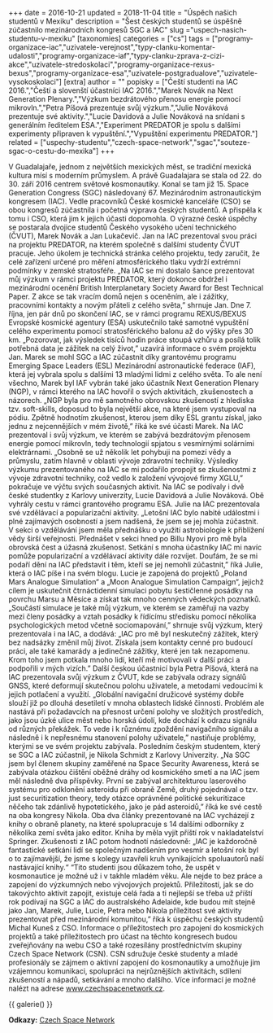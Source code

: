 +++
date = 2016-10-21
updated = 2018-11-04
title = "Úspěch našich studentů v Mexiku"
description = "Šest českých studentů se úspěšně zúčastnilo mezinárodních kongresů SGC a IAC"
slug ="uspech-nasich-studentu-v-mexiku"
[taxonomies]
categories = ["cs"]
tags = ["programy-organizace-iac","uzivatele-verejnost","typy-clanku-komentar-udalosti","programy-organizace-iaf","typy-clanku-zprava-z-cizi-akce","uzivatele-stredoskolaci","programy-organizace-rexus-bexus","programy-organizace-esa","uzivatele-postgradualove","uzivatele-vysokoskolaci"]
[extra]
author = ""
popisky = ["Čeští studenti na IAC 2016.","Čeští a slovenští účastníci IAC 2016.","Marek Novák na Next Generation Plenary.","Výzkum bezdrátového přenosu energie pomocí mikrovln.","Petra Píšová prezentuje svůj výzkum.","Julie Nováková prezentuje své aktivity.","Lucie Davidová a Julie Nováková na snídani s generálním ředitelem ESA.","Experiment PREDATOR je spolu s dalšími experimenty připraven k vypuštění.","Vypuštění experimentu PREDATOR."]
related = ["uspechy-studentu","czech-space-network","sgac","souteze-sgac-o-cestu-do-mexika"]
+++

V Guadalajaře, jednom z největších mexických měst, se tradiční mexická kultura mísí s moderním průmyslem. A právě Guadalajara se stala od 22. do 30. září 2016 centrem světové kosmonautiky. Konal se tam již 15. Space Generation Congress (SGC) následovaný 67. Mezinárodním astronautickým kongresem (IAC). Vedle pracovníků České kosmické kanceláře (CSO) se obou kongresů zúčastnila i početná výprava českých studentů. A přispěla k tomu i CSO, která jim k jejich účasti dopomohla. O výrazné české úspěchy se postarala dvojice studentů Českého vysokého učení technického (ČVUT), Marek Novák a Jan Lukačevič. Jan na IAC prezentoval svou práci na projektu PREDATOR, na kterém společně s dalšími studenty ČVUT pracuje. Jeho úkolem je technická stránka celého projektu, tedy zaručit, že celé zařízení určené pro měření atmosférického tlaku vydrží extrémní podmínky v zemské stratosféře. „Na IAC se mi dostalo šance prezentovat můj výzkum v rámci projektu PREDATOR, který dokonce obdržel i mezinárodní ocenění British Interplanetary Society Award for Best Technical Paper. Z akce se tak vracím domů nejen s oceněním, ale i zážitky, pracovními kontakty a novým přáteli z celého světa,” shrnuje Jan. Dne 7. října, jen pár dnů po skončení IAC, se v rámci programu REXUS/BEXUS Evropské kosmické agentury (ESA) uskutečnilo také samotné vypuštění celého experimentu pomocí stratosférického balonu až do výšky přes 30 km. „Pozorovat, jak výsledek tisíců hodin práce stoupá vzhůru a posílá tolik potřebná data je zážitek na celý život,” uzavírá informace o svém projektu Jan. Marek se mohl SGC a IAC zúčastnit díky grantovému programu Emerging Space Leaders (ESL) Mezinárodní astronautické federace (IAF), která jej vybrala spolu s dalšími 13 mladými lidmi z celého světa. To ale není všechno, Marek byl IAF vybrán také jako účastník Next Generation Plenary (NGP), v rámci kterého na IAC hovořil o svých aktivitách, zkušenostech a názorech. „NGP byla pro mě samotného obrovskou zkušeností z hlediska tzv. soft-skills, doposud to byla největší akce, na které jsem vystupoval na pódiu. Zpětně hodnotím zkušenost, kterou jsem díky ESL grantu získal, jako jednu z nejcennějších v mém životě,” říká ke své účasti Marek. Na IAC prezentoval i svůj výzkum, ve kterém se zabývá bezdrátovým přenosem energie pomocí mikrovln, tedy technologií spjatou s vesmírnými solárními elektrárnami. „Osobně se už několik let pohybuji na pomezí vědy a průmyslu, zatím hlavně v oblasti vývoje zdravotní techniky. Výsledky výzkumu prezentovaného na IAC se mi podařilo propojit se zkušenostmi z vývoje zdravotní techniky, což vedlo k založení vývojové firmy XGLU,” pokračuje ve výčtu svých současných aktivit. Na IAC se podívaly i dvě české studentky z Karlovy univerzity, Lucie Davidová a Julie Nováková. Obě vyhrály cestu v rámci grantového programu ESA. Julie na IAC prezentovala své vzdělávací a popularizační aktivity. „Letošní IAC bylo nabité událostmi i plné zajímavých osobností a jsem nadšená, že jsem se jej mohla zúčastnit. V sekci o vzdělávání jsem měla přednášku o využití astrobiologie k přiblížení vědy širší veřejnosti. Přednášet v sekci hned po Billu Nyovi pro mě byla obrovská čest a úžasná zkušenost. Setkání s mnoha účastníky IAC mi navíc pomůže popularizační a vzdělávací aktivity dále rozvíjet. Doufám, že se mi podaří dění na IAC představit i těm, kteří se jej nemohli zúčastnit,” říká Julie, která o IAC píše i na svém blogu. Lucie je zapojená do projektů „Poland Mars Analogue Simulation“ a „Moon Analogue Simulation Campaign“, jejichž cílem je uskutečnit čtrnáctidenní simulaci pobytu šestičlenné posádky na povrchu Marsu a Měsíce a získat tak mnoho cenných vědeckých poznatků. „Součástí simulace je také můj výzkum, ve kterém se zaměřuji na vazby mezi členy posádky a vztah posádky k řídícímu středisku pomocí několika psychologických metod včetně sociomapování,” shrnuje svůj výzkum, který prezentovala i na IAC, a dodává: „IAC pro mě byl neskutečný zážitek, který bez nadsázky změnil můj život. Získala jsem kontakty cenné pro budoucí práci, ale také kamarády a jedinečné zážitky, které jen tak nezapomenu. Krom toho jsem potkala mnoho lidí, kteří mě motivovali v další práci a podpořili v mých vizích.” Další českou účastnicí byla Petra Píšová, která na IAC prezentovala svůj výzkum z ČVUT, kde se zabývala odrazy signálů GNSS, které deformují skutečnou polohu uživatele, a metodami vedoucími k jejich potlačení a využití. „Globální navigační družicové systémy dobře slouží již po dlouhá desetiletí v mnoha oblastech lidské činnosti. Problém ale nastává při požadavcích na přesnost určení polohy ve složitých prostředích, jako jsou úzké ulice měst nebo horská údolí, kde dochází k odrazu signálu od různých překážek. To vede i k různému zpoždění navigačního signálu a následně i k nepřesnému stanovení polohy uživatele,” nastiňuje problémy, kterými se ve svém projektu zabývala. Posledním českým studentem, který se SGC a IAC zúčastnil, je Nikola Schmidt z Karlovy Univerzity. „Na SGC jsem byl členem skupiny zaměřené na Space Security Awareness, která se zabývala otázkou čištění oběžné dráhy od kosmického smetí a na IAC jsem měl následně dva příspěvky. První se zabýval architekturou laserového systému pro odklonění asteroidu při obraně Země, druhý pojednával o tzv. just securitization theory, tedy otázce oprávněné politické sekuritizace něčeho tak zdánlivě hypotetického, jako je pád asteroidů,” říká ke své cestě na oba kongresy Nikola. Oba dva články prezentované na IAC vycházejí z knihy o obraně planety, na které spolupracuje s 14 dalšími odborníky z několika zemí světa jako editor. Kniha by měla vyjít příští rok v nakladatelství Springer. Zkušenosti z IAC potom hodnotí následovně: „IAC je každoročně fantastické setkání lidí se společným nadšením pro vesmír a letošní rok byl o to zajímavější, že jsme s kolegy uzavřeli kruh vynikajících spoluautorů naší nastávající knihy.“ “Tito studenti jsou důkazem toho, že uspět v kosmonautice je možné už i v takhle mladém věku. Ale nejde to bez práce a zapojení do výzkumných nebo vývojových projektů. Příležitostí, jak se do takovýchto aktivit zapojit, existuje celá řada a ti nejlepší se třeba už příští rok podívají na SGC a IAC do australského Adelaide, kde budou mít stejně jako Jan, Marek, Julie, Lucie, Petra nebo Nikola příležitost své aktivity prezentovat před mezinárodní komunitou,” říká k úspěchu českých studentů Michal Kuneš z CSO. Informace o příležitostech pro zapojení do kosmických projektů a také příležitostech pro účast na těchto kongresech budou zveřejňovány na webu CSO a také rozesílány prostřednictvím skupiny Czech Space Network (CSN). CSN sdružuje české studenty a mladé profesionály se zájmem o aktivní zapojení do kosmonautiky a umožňuje jim vzájemnou komunikaci, spolupráci na nejrůznějších aktivitách, sdílení zkušeností a nápadů, setkávání a mnoho dalšího. Více informací je možné nalézt na adrese www.czechspacenetwork.cz.

{{ galerie() }}

**Odkazy:**
[Czech Space Network]

[Czech Space Network]: http://czechspacenetwork.cz/
